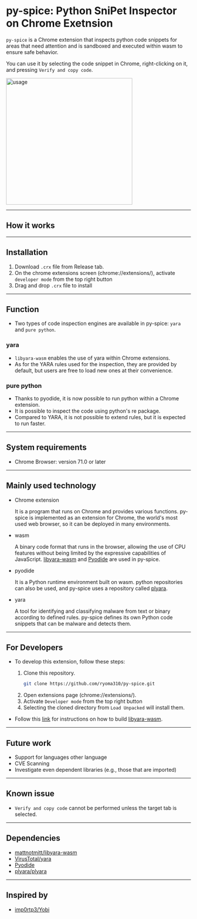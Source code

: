 # py-spice: Python SniPet Inspector on Chrome Exetnsion

`py-spice` is a Chrome extension that inspects python code snippets for areas that need attention and is sandboxed and executed within wasm to ensure safe behavior.

You can use it by selecting the code snippet in Chrome, right-clicking on it, and pressing `Verify and copy code`.

<img width="344" alt="usage" src="https://user-images.githubusercontent.com/99947844/194550710-c6874a1b-7e90-4525-bf36-131c44cdbc09.png">

---
## How it works

---
## Installation
1. Download `.crx` file from Release tab.
2. On the chrome extensions screen (chrome://extensions/), activate `developer mode` from the top right button
3. Drag and drop `.crx` file to install


---
## Function
- Two types of code inspection engines are available in py-spice: `yara` and `pure python`.
### yara
- `libyara-wasm` enables the use of yara within Chrome extensions.
- As for the YARA rules used for the inspection, they are provided by default, but users are free to load new ones at their convenience.
### pure python
- Thanks to pyodide, it is now possible to run python within a Chrome extension.
- It is possible to inspect the code using python's re package.
- Compared to YARA, it is not possible to extend rules, but it is expected to run faster.

---
## System requirements
- Chrome Browser: version 71.0 or later



---
## Mainly used technology
- Chrome extension

    It is a program that runs on Chrome and provides various functions. py-spice is implemented as an extension for Chrome, the world's most used web browser, so it can be deployed in many environments.
- wasm

    A binary code format that runs in the browser, allowing the use of CPU features without being limited by the expressive capabilities of JavaScript. [libyara-wasm](https://github.com/mattnotmitt/libyara-wasm) and [Pyodide](https://pyodide.org/en/stable/index.html) are used in py-spice.
- pyodide

    It is a Python runtime environment built on wasm. python repositories can also be used, and py-spice uses a repository called [plyara](https://github.com/plyara/plyara).
- yara

    A tool for identifying and classifying malware from text or binary according to defined rules. py-spice defines its own Python code snippets that can be malware and detects them.

---
## For Developers
- To develop this extension, follow these steps:
    1. Clone this repository.
        ```bash
        git clone https://github.com/ryoma310/py-spice.git
        ```
    2. Open extensions page (chrome://extensions/).
    3. Activate `Developer mode` from the top right button
    4. Selecting the cloned directory from `Load Unpacked` will install them.

- Follow this [link](build_support/libyara-wasm/README.md) for instructions on how to build [libyara-wasm](https://github.com/mattnotmitt/libyara-wasm).


---
## Future work
- Support for languages other language
- CVE Scanning
- Investigate even dependent libraries (e.g., those that are imported)

---
## Known issue
- `Verify and copy code` cannot be performed unless the target tab is selected.

---
## Dependencies
- [mattnotmitt/libyara-wasm](https://github.com/mattnotmitt/libyara-wasm)
- [VirusTotal/yara](https://github.com/VirusTotal/yara)
- [Pyodide](https://pyodide.org/en/stable/index.html)
- [plyara/plyara](https://github.com/plyara/plyara)

---
## Inspired by
- [imp0rtp3/Yobi](https://github.com/imp0rtp3/Yobi)